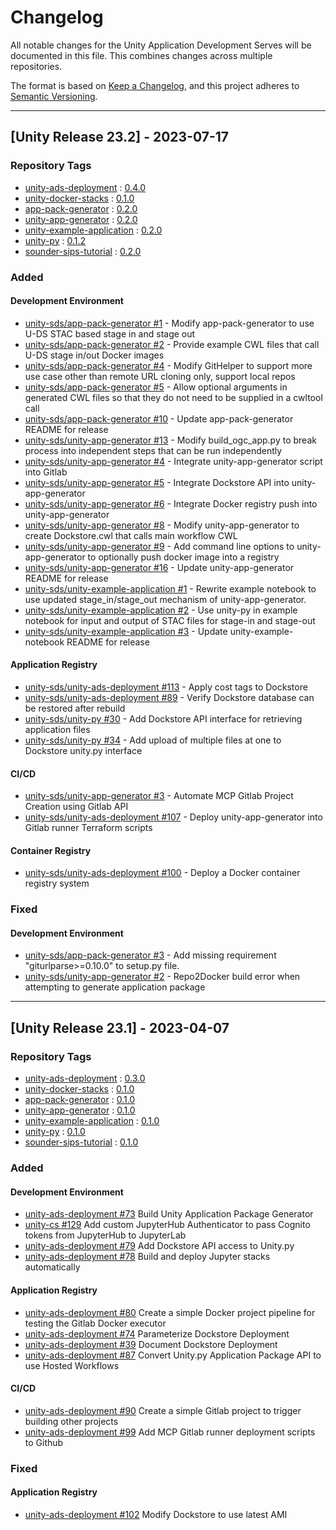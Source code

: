 # Changelog

All notable changes for the Unity Application Development Serves will be documented in this file. This combines changes across multiple repositories.

The format is based on [Keep a Changelog](https://keepachangelog.com/en/1.0.0/),
and this project adheres to [Semantic Versioning](https://semver.org/spec/v2.0.0.html).

--------

## [Unity Release 23.2] - 2023-07-17

### Repository Tags

- [unity-ads-deployment](https://github.com/unity-sds/unity-ads-deployment/) : [0.4.0](https://github.com/unity-sds/unity-ads-deployment/releases/tag/0.4.0)
- [unity-docker-stacks](https://github.com/unity-sds/unity-docker-stacks) : [0.1.0](https://github.com/unity-sds/unity-docker-stacks/releases/tag/0.1.0)
- [app-pack-generator](https://github.com/unity-sds/app-pack-generator) : [0.2.0](https://github.com/unity-sds/app-pack-generator/releases/tag/0.2.0)
- [unity-app-generator](https://github.com/unity-sds/unity-app-generator) : [0.2.0](https://github.com/unity-sds/unity-app-generator/releases/tag/0.2.0)
- [unity-example-application](https://github.com/unity-sds/unity-example-application) : [0.2.0](https://github.com/unity-sds/unity-example-application/releases/tag/0.2.0)
- [unity-py](https://github.com/unity-sds/unity-py) : [0.1.2](https://github.com/unity-sds/unity-py/releases/tag/0.1.2)
- [sounder-sips-tutorial](https://github.com/unity-sds/sounder-sips-tutorial) : [0.2.0](https://github.com/unity-sds/sounder-sips-tutorial/releases/tag/0.2.0)

### Added

#### Development Environment

- [unity-sds/app-pack-generator #1](https://github.com/unity-sds/app-pack-generator/issues/1) - Modify app-pack-generator to use U-DS STAC based stage in and stage out
- [unity-sds/app-pack-generator #2](https://github.com/unity-sds/app-pack-generator/issues/2) - Provide example CWL files that call U-DS stage in/out Docker images
- [unity-sds/app-pack-generator #4](https://github.com/unity-sds/app-pack-generator/issues/4) - Modify GitHelper to support more use case other than remote URL cloning only, support local repos
- [unity-sds/app-pack-generator #5](https://github.com/unity-sds/app-pack-generator/issues/5) - Allow optional arguments in generated CWL files so that they do not need to be supplied in a cwltool call
- [unity-sds/app-pack-generator #10](https://github.com/unity-sds/app-pack-generator/issues/10) - Update app-pack-generator README for release
- [unity-sds/unity-app-generator #13](https://github.com/unity-sds/unity-app-generator/issues/13) - Modify build_ogc_app.py to break process into independent steps that can be run independently
- [unity-sds/unity-app-generator #4](https://github.com/unity-sds/unity-app-generator/issues/4) - Integrate unity-app-generator script into Gitlab
- [unity-sds/unity-app-generator #5](https://github.com/unity-sds/unity-app-generator/issues/5) - Integrate Dockstore API into unity-app-generator
- [unity-sds/unity-app-generator #6](https://github.com/unity-sds/unity-app-generator/issues/6) - Integrate Docker registry push into unity-app-generator
- [unity-sds/unity-app-generator #8](https://github.com/unity-sds/unity-app-generator/issues/8) - Modify unity-app-generator to create Dockstore.cwl that calls main workflow CWL
- [unity-sds/unity-app-generator #9](https://github.com/unity-sds/unity-app-generator/issues/9) - Add command line options to unity-app-generator to optionally push docker image into a registry
- [unity-sds/unity-app-generator #16](https://github.com/unity-sds/unity-app-generator/issues/16) - Update unity-app-generator README for release
- [unity-sds/unity-example-application #1](https://github.com/unity-sds/unity-example-application/issues/1) - Rewrite example notebook to use updated stage_in/stage_out mechanism of unity-app-generator.
- [unity-sds/unity-example-application #2](https://github.com/unity-sds/unity-example-application/issues/2) - Use unity-py in example notebook for input and output of STAC files for stage-in and stage-out
- [unity-sds/unity-example-application #3](https://github.com/unity-sds/unity-example-application/issues/3) - Update unity-example-notebook README for release

#### Application Registry

- [unity-sds/unity-ads-deployment #113](https://github.com/unity-sds/unity-ads-deployment/issues/113) - Apply cost tags to Dockstore
- [unity-sds/unity-ads-deployment #89](https://github.com/unity-sds/unity-ads-deployment/issues/89) - Verify Dockstore database can be restored after rebuild
- [unity-sds/unity-py #30](https://github.com/unity-sds/unity-py/issues/30) - Add Dockstore API interface for retrieving application files
- [unity-sds/unity-py #34](https://github.com/unity-sds/unity-py/issues/34) - Add upload of multiple files at one to Dockstore unity.py interface

#### CI/CD

- [unity-sds/unity-app-generator #3](https://github.com/unity-sds/unity-app-generator/issues/3) - Automate MCP Gitlab Project Creation using Gitlab API
- [unity-sds/unity-ads-deployment #107](https://github.com/unity-sds/unity-ads-deployment/issues/107) - Deploy unity-app-generator into Gitlab runner Terraform scripts

#### Container Registry

- [unity-sds/unity-ads-deployment #100](https://github.com/unity-sds/unity-ads-deployment/issues/100) - Deploy a Docker container registry system


### Fixed

#### Development Environment
- [unity-sds/app-pack-generator #3](https://github.com/unity-sds/app-pack-generator/issues/3) - Add missing requirement "giturlparse>=0.10.0" to setup.py file.
- [unity-sds/unity-app-generator #2](https://github.com/unity-sds/unity-app-generator/issues/2) - Repo2Docker build error when attempting to generate application package


--------

## [Unity Release 23.1] - 2023-04-07

### Repository Tags

- [unity-ads-deployment](https://github.com/unity-sds/unity-ads-deployment/) : [0.3.0](https://github.com/unity-sds/unity-ads-deployment/releases/tag/0.3.0)
- [unity-docker-stacks](https://github.com/unity-sds/unity-docker-stacks) : [0.1.0](https://github.com/unity-sds/unity-docker-stacks/releases/tag/0.1.0)
- [app-pack-generator](https://github.com/unity-sds/app-pack-generator) : [0.1.0](https://github.com/unity-sds/app-pack-generator/releases/tag/0.1.0)
- [unity-app-generator](https://github.com/unity-sds/unity-app-generator) : [0.1.0](https://github.com/unity-sds/unity-app-generator/releases/tag/0.1.0)
- [unity-example-application](https://github.com/unity-sds/unity-example-application) : [0.1.0](https://github.com/unity-sds/unity-example-application/releases/tag/0.1.0)
- [unity-py](https://github.com/unity-sds/unity-py) : [0.1.0](https://github.com/unity-sds/unity-py/releases/tag/0.1.0)
- [sounder-sips-tutorial](https://github.com/unity-sds/sounder-sips-tutorial) : [0.1.0](https://github.com/unity-sds/sounder-sips-tutorial/releases/tag/0.1.0)


### Added

#### Development Environment
* [unity-ads-deployment #73](https://github.com/unity-sds/unity-ads-deployment/issues/73) Build Unity Application Package Generator
* [unity-cs #129](https://github.com/unity-sds/unity-cs/issues/129) Add custom JupyterHub Authenticator to pass Cognito tokens from JupyterHub to JupyterLab
* [unity-ads-deployment #79](https://github.com/unity-sds/unity-ads-deployment/issues/79) Add Dockstore API access to Unity.py
* [unity-ads-deployment #78](https://github.com/unity-sds/unity-ads-deployment/issues/78) Build and deploy Jupyter stacks automatically

#### Application Registry
* [unity-ads-deployment #80](https://github.com/unity-sds/unity-ads-deployment/issues/80) Create a simple Docker project pipeline for testing the Gitlab Docker executor
* [unity-ads-deployment #74](https://github.com/unity-sds/unity-ads-deployment/issues/74) Parameterize Dockstore Deployment
* [unity-ads-deployment #39](https://github.com/unity-sds/unity-ads-deployment/issues/39) Document Dockstore Deployment
* [unity-ads-deployment #87](https://github.com/unity-sds/unity-ads-deployment/issues/87) Convert Unity.py Application Package API to use Hosted Workflows

#### CI/CD

* [unity-ads-deployment #90](https://github.com/unity-sds/unity-ads-deployment/issues/90) Create a simple Gitlab project to trigger building other projects
* [unity-ads-deployment #99](https://github.com/unity-sds/unity-ads-deployment/issues/99) Add MCP Gitlab runner deployment scripts to Github

### Fixed

#### Application Registry

* [unity-ads-deployment #102](https://github.com/unity-sds/unity-ads-deployment/issues/102) Modify Dockstore to use latest AMI
